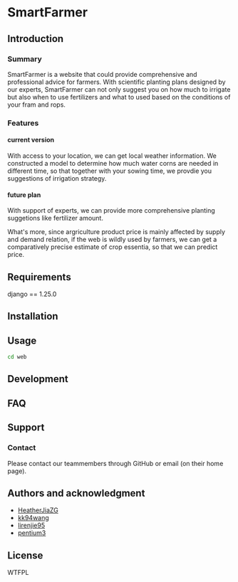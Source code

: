 # SmartFarmer

## Introduction

### Summary

SmartFarmer is a website that could provide comprehensive and professional advice for farmers. With scientific planting plans designed by our experts, SmartFarmer can not only suggest you on how much to irrigate but also when to use fertilizers and what to used based on the conditions of your fram and rops.

### Features


#### current version





With access to your location, we can get local weather information. We constructed a model to determine how much water corns are needed in different time, so that together with your sowing time, we provdie you suggestions of irrigation strategy.



#### future plan


With support of experts, we can provide more comprehensive planting suggetions like fertilizer amount.

What's more, since argriculture product price is mainly affected by supply and demand relation, if the web is wildly used by farmers, we can get a comparatively precise estimate of crop essentia, so that we can predict price.

## Requirements

django == 1.25.0

## Installation

## Usage
```bash
cd web

```

## Development

## FAQ

## Support

### Contact

Please contact our teammembers through GitHub or email (on their home page).

## Authors and acknowledgment

* [HeatherJiaZG](https://github.com/HeatherJiaZG)
* [kk94wang](https://github.com/kk94wang)
* [lirenjie95](https://github.com/lirenjie95)
* [pentium3](https://github.com/pentium3)

## License

WTFPL
